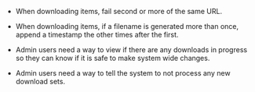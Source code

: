 
- When downloading items, fail second or more of the same URL.
- When downloading items, if a filename is generated more than once, append
  a timestamp the other times after the first.

- Admin users need a way to view if there are any downloads in progress so they
  can know if it is safe to make system wide changes.
- Admin users need a way to tell the system to not process any new download sets.